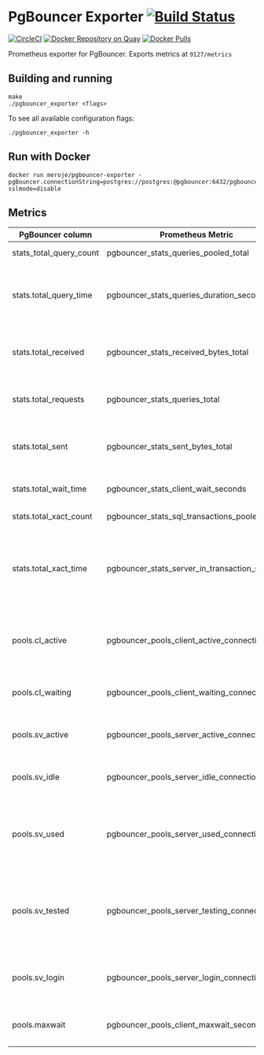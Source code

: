 # PgBouncer Exporter [![Build Status](https://travis-ci.org/Meroje/pgbouncer_exporter.svg)][travis]

[![CircleCI](https://circleci.com/gh/Meroje/pgbouncer_exporter/tree/master.svg?style=shield)][circleci]
[![Docker Repository on Quay](https://quay.io/repository/meroje/pgbouncer-exporter/status)][quay]
[![Docker Pulls](https://img.shields.io/docker/pulls/meroje/pgbouncer-exporter.svg?maxAge=604800)][hub]

Prometheus exporter for PgBouncer.
Exports metrics at `9127/metrics`

## Building and running

    make
    ./pgbouncer_exporter <flags>

To see all available configuration flags:

    ./pgbouncer_exporter -h

## Run with Docker

```
docker run meroje/pgbouncer-exporter -pgBouncer.connectionString=postgres://postgres:@pgbouncer:6432/pgbouncer?sslmode=disable
```

## Metrics

|PgBouncer column|Prometheus Metric|Description|
|----------------|-----------------|-----------|
stats_total_query_count | pgbouncer_stats_queries_pooled_total | Total number of SQL queries pooled
stats.total_query_time | pgbouncer_stats_queries_duration_seconds | Total number of seconds spent by pgbouncer when actively connected to PostgreSQL, executing queries
stats.total_received | pgbouncer_stats_received_bytes_total | Total volume in bytes of network traffic received by pgbouncer, shown as bytes
stats.total_requests | pgbouncer_stats_queries_total | Total number of SQL requests pooled by pgbouncer, shown as requests
stats.total_sent | pgbouncer_stats_sent_bytes_total | Total volume in bytes of network traffic sent by pgbouncer, shown as bytes
stats.total_wait_time | pgbouncer_stats_client_wait_seconds | Time spent by clients waiting for a server in seconds
stats.total_xact_count | pgbouncer_stats_sql_transactions_pooled_total | Total number of SQL transactions pooled
stats.total_xact_time | pgbouncer_stats_server_in_transaction_seconds | Total number of seconds spent by pgbouncer when connected to PostgreSQL in a transaction, either idle in transaction or executing queries
pools.cl_active | pgbouncer_pools_client_active_connections | Client connections linked to server connection and able to process queries, shown as connection
pools.cl_waiting | pgbouncer_pools_client_waiting_connections | Client connections waiting on a server connection, shown as connection
pools.sv_active | pgbouncer_pools_server_active_connections | Server connections linked to a client connection, shown as connection
pools.sv_idle | pgbouncer_pools_server_idle_connections | Server connections idle and ready for a client query, shown as connection
pools.sv_used | pgbouncer_pools_server_used_connections | Server connections idle more than server_check_delay, needing server_check_query, shown as connection
pools.sv_tested | pgbouncer_pools_server_testing_connections | Server connections currently running either server_reset_query or server_check_query, shown as connection
pools.sv_login | pgbouncer_pools_server_login_connections | Server connections currently in the process of logging in, shown as connection
pools.maxwait | pgbouncer_pools_client_maxwait_seconds | Age of oldest unserved client connection, shown as second


[travis]: https://travis-ci.org/Meroje/pgbouncer_exporter
[circleci]: https://circleci.com/gh/Meroje/pgbouncer_exporter
[quay]: https://quay.io/repository/meroje/pgbouncer-exporter
[hub]: https://hub.docker.com/r/meroje/pgbouncer-exporter/
